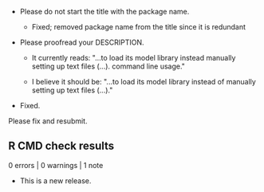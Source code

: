 - Please do not start the title with the package name.

  - Fixed; removed package name from the title since it is redundant

- Please proofread your DESCRIPTION.

  - It currently reads: "...to load its model library instead manually setting up text
   files (...). command line usage."

   - I believe it should be: "...to load its model library instead of
     manually setting up text files (...)."

 - Fixed.

Please fix and resubmit.

## R CMD check results

0 errors | 0 warnings | 1 note

* This is a new release.
